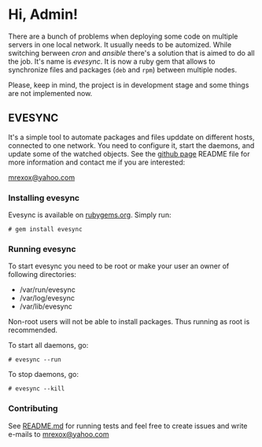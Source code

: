 # Hi, Admin!

There are a bunch of problems when deploying some code on multiple servers in one local network. It usually needs to be automized. While switching berween _cron_ and _ansible_ there's a solution that is aimed to do all the job. It's name is *evesync*. It is now a ruby gem that allows to synchronize files and packages (`deb` and `rpm`) between multiple nodes.

Please, keep in mind, the project is in development stage and some things are not implemented now.

## EVESYNC

It's a simple tool to automate packages and files upddate on different hosts, connected to one network. You need to configure it, start the daemons, and update some of the watched objects. See the [github page](https://github.com/mrexox/evesync) README file for more information and contact me if you are interested:

[mrexox@yahoo.com](mrexox@yahoo.com)


### Installing evesync

Evesync is available on [rubygems.org](https://rubygems.org/gems/evesync). Simply run:
```
# gem install evesync
```

### Running evesync

To start evesync you need to be root or make your user an owner of following directories:
- /var/run/evesync
- /var/log/evesync
- /var/lib/evesync

Non-root users will not be able to install packages. Thus running as root is recommended.

To start all daemons, go:
```
# evesync --run
```

To stop daemons, go:
```
# evesync --kill
```

### Contributing

See [README.md](https://github.com/mrexox/evesync/blob/master/README.md) for running tests and feel free to create issues and write e-mails to mrexox@yahoo.com
